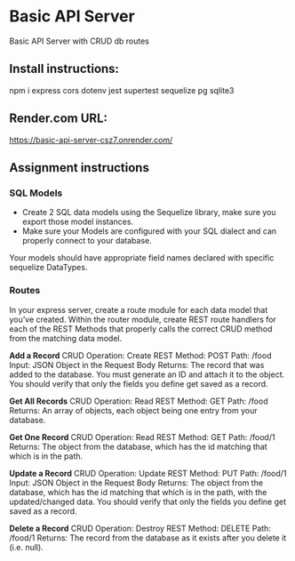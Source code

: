 # Basic API Server

Basic API Server with CRUD db routes

## Install instructions:

npm i express cors dotenv jest supertest sequelize pg sqlite3

## Render.com URL:
https://basic-api-server-csz7.onrender.com/

## Assignment instructions

### SQL Models
- Create 2 SQL data models using the Sequelize library, make sure you export those model instances.
- Make sure your Models are configured with your SQL dialect and can properly connect to your database.

Your models should have appropriate field names declared with specific sequelize DataTypes.

### Routes
In your express server, create a route module for each data model that you’ve created. Within the router module, create REST route handlers for each of the REST Methods that properly calls the correct CRUD method from the matching data model.

**Add a Record**
CRUD Operation: Create
REST Method: POST
Path: /food
Input: JSON Object in the Request Body
Returns: The record that was added to the database.
You must generate an ID and attach it to the object.
You should verify that only the fields you define get saved as a record.

**Get All Records**
CRUD Operation: Read
REST Method: GET
Path: /food
Returns: An array of objects, each object being one entry from your database.

**Get One Record**
CRUD Operation: Read
REST Method: GET
Path: /food/1
Returns: The object from the database, which has the id matching that which is in the path.

**Update a Record**
CRUD Operation: Update
REST Method: PUT
Path: /food/1
Input: JSON Object in the Request Body
Returns: The object from the database, which has the id matching that which is in the path, with the updated/changed data.
You should verify that only the fields you define get saved as a record.

**Delete a Record**
CRUD Operation: Destroy
REST Method: DELETE
Path: /food/1
Returns: The record from the database as it exists after you delete it (i.e. null).